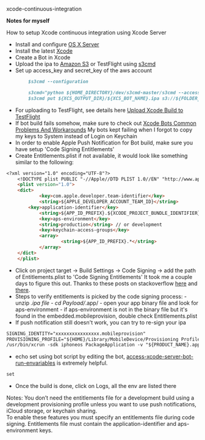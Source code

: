 xcode-continuous-integration 

**Notes for myself**

How to setup Xcode continuous integration using Xcode Server

* Install and configure [OS X Server]
* Install the latest [Xcode]
* Create a Bot in Xcode
* Upload the ipa to [Amazon S3] or TestFlight using [s3cmd]
* Set up access_key and secret_key of the aws account

```markdown
		$s3cmd --configuration
```

```markdown
		s3cmd="python ${HOME_DIRECTORY}/dev/s3cmd-master/s3cmd --access_key=xxxxxxxxxx --secret_key=xxxxxxxxxx"
		$s3cmd put ${XCS_OUTPUT_DIR}/${XCS_BOT_NAME}.ipa s3://${FOLDER_NAME}/${APPLICATION_NAME}.ipa	
```

* For uploading to TestFlight, see details here [Upload Xcode Build to TestFlight]
* If bot build fails somehow, make sure to check out [Xcode Bots Common Problems And Workarounds]
  My bots kept failing when I forgot to copy my keys to System instead of Login on Keychain
* In order to enable Apple Push Notification for Bot build, make sure you have setup 'Code Signing Entitlements'
* Create Entitlements.plist if not available, it would look like something similar to the following: 

```markdown
<?xml version="1.0" encoding="UTF-8"?>
	<!DOCTYPE plist PUBLIC "-//Apple//DTD PLIST 1.0//EN" "http://www.apple.com/DTDs/PropertyList-1.0.dtd">
	<plist version="1.0">
	<dict>
        	<key>com.apple.developer.team-identifier</key>
        	<string>${APPLE_DEVELOPER_ACCOUNT_TEAM_ID}</string> 
		<key>application-identifier</key>
       		<string>${APP_ID_PREFIX}.${XCODE_PROJECT_BUNDLE_IDENTIFIER}</string>  // project target -> General -> Identify -> Bundle Identifier 
        	<key>aps-environment</key>
        	<string>production</string> // or development
        	<key>keychain-access-groups</key>
        	<array>
                	<string>${APP_ID_PREFIX}.*</string>
        	</array>
	</dict>
	</plist>
```

* Click on project target -> Build Settings -> Code Signing -> add the path of Entitlements.plist to 'Code Signing Entitlements'
  It took me a couple days to figure this out.  Thanks to these posts on stackoverflow [here] and [there].
* Steps to verify entitlements is picked by the code signing process: 
			- unzip *.ipa file
			- cd Payload/*.app/
			- open your app binary file and look for aps-environment
			- if aps-environment is not in the binary file but it's found in the embedded.mobileprovision, double check Entitlements.plist
* If push notification still doesn't work, you can try to re-sign your ipa

```markdown       
SIGNING_IDENTITY="xxxxxxxxxxxxxxxx.mobileprovision"
PROVISIONING_PROFILE="${HOME}/Library/MobileDevice/Provisioning Profiles/xxxxx_adhoc.mobileprovision"
/usr/bin/xcrun -sdk iphoneos PackageApplication -v "${PRODUCT_NAME}.app" -o "/tmp/${PRODUCT_NAME}.ipa" --sign "${SIGNING_IDENTITY}" --embed "${PROVISIONING_PROFILE}"
```

* echo set using bot script by editing the bot, [access-xcode-server-bot-run-envariables] is extremely helpful.

```markdown
set
```

* Once the build is done, click on Logs, all the env are listed there


Notes:
You don’t need the entitlements file for a development build using a development provisioning profile unless you want to use push notifications, iCloud storage, or keychain sharing.  
To enable these features you must specify an entitlements file during code signing. Entitlements file must contain the application-identifier and aps-environment keys.

[OS X Server]: https://www.apple.com/ca/support/osxserver/setupadministration/ 
[Xcode]: https://developer.apple.com/xcode/downloads/
[Amazon S3]: http://aws.amazon.com/s3/
[s3cmd]: https://github.com/s3tools/s3cmd
[Xcode Bots Common Problems And Workarounds]: http://ikennd.ac/blog/2013/10/xcode-bots-common-problems-and-workarounds/
[Upload Xcode Build to TestFlight]: http://www.developmentseed.org/blog/2011/sep/02/automating-development-uploads-testflight-xcode/
[here]: http://stackoverflow.com/questions/10987102/how-to-fix-no-valid-aps-environment-entitlement-string-found-for-application
[there]: http://stackoverflow.com/questions/21947261/ipa-created-via-xcode-bot-fails-to-run-for-apns-but-runs-if-built-manually-via-x
[access-xcode-server-bot-run-envariables]: http://stackoverflow.com/questions/25127146/access-build-folder-in-xcode-server-ci-bot-run-env-varaibles
